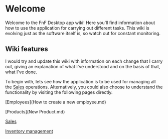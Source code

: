 # Welcome

Welcome to the FnF Desktop app wiki! Here you'll find information about how to use the application for carrying out different tasks. This wiki is evolving just as the software itself is, so watch out for constant monitoring.

## Wiki features
I would try and update this wiki with information on each change that I carry out, giving an explanation of what I've understood and on the basis of that, what I've done.

To begin with, lets see how the application is to be used for managing all the [Sales](sales.md) operations. Alternatively, you could also choose to understand the functionality by visiting the following pages directly. 

[Employees](How to create a new employee.md)

[Products](New Product.md)

[Sales](sales.md)

[Inventory management](transfers.md)